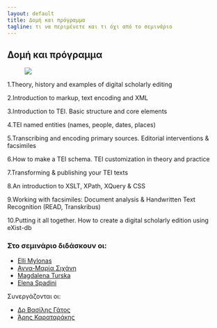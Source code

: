 ```yaml
---
layout: default
title: Δομή και πρόγραμμα 
tagline: τι να περιμένετε και τι όχι από το σεμινάριο
---
```


## Δομή και πρόγραμμα 

<figure> <img src="../images/program.pdf"> </figure>

1.Theory, history and examples of digital scholarly editing 

2.Introduction to markup, text encoding and XML
 
3.Introduction to TEI. Basic structure and core elements

4.TEI named entities (names, people, dates, places)

5.Transcribing and encoding primary sources.  Editorial interventions 
& facsimiles

6.How to make a TEI schema. TEI customization in theory and practice 

7.Transforming & publishing your TEI texts 

8.An introduction to XSLT, XPath, XQuery & CSS

9.Working with facsimiles: Document analysis & Handwritten Text Recognition (READ, Transkribus)

10.Putting it all together. How to create a digital scholarly edition using eXist-db 

 
### Στο σεμινάριο διδάσκουν οι:

* <a href="https://library.brown.edu/cds/elli-mylonas/">Εlli Mylonas</a>
* <a href="https://www.huygens.knaw.nl/sichani-anna-maria/">Αννα-Μαρία Σιχάνη</a>
* <a href="">Magdalena Turska</a>
* <a href="https://www.huygens.knaw.nl/elena-spadini/">Elena Spadini</a>
 
  
Συνεργάζονται οι: 

* <a href="http://www.iit.demokritos.gr/~bgat/">Δρ Βασίλης Γάτος</a>
* <a href="http://www.vivl.io">Άρης Καραταράκης</a>	     
	 

